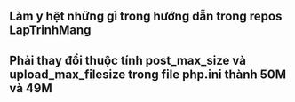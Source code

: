 <h2> Làm y hệt những gì trong hướng dẫn trong repos LapTrinhMang </h2>
<h2> Phải thay đổi thuộc tính post_max_size và upload_max_filesize trong file php.ini thành 50M và 49M </h2>
